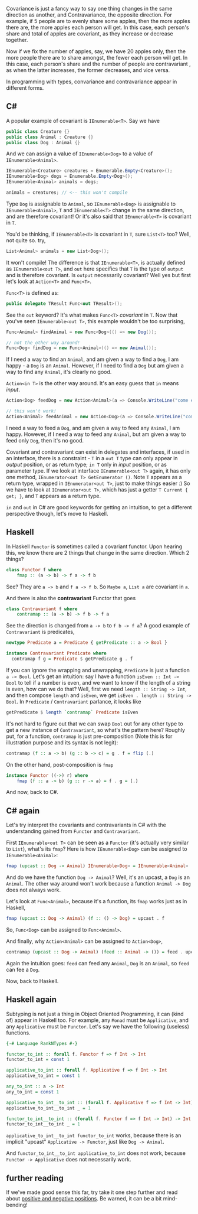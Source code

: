 Covariance is just a fancy way to say one thing changes in the same direction as another, and Contravariance, the opposite direction. For example, if 5 people are to evenly share some apples, then the more apples there are, the more apples each person will get. In this case, each person's share and total of apples are covariant, as they increase or decrease together.

Now if we fix the number of apples, say, we have 20 apples only, then the more people there are to share amongst, the fewer each person will get. In this case, each person's share and the number of people are contravariant , as when the latter increases, the former decreases, and vice versa.

In programming with types, convariance and contravariance appear in different forms.

## C#

A popular example of covariant is `IEnumerable<T>`. Say we have

```csharp
public class Creature {}
public class Animal : Creature {}
public class Dog : Animal {}
```

And we can assign a value of `IEnumerable<Dog>` to a value of `IEnumerable<Animal>`.

```csharp
IEnumerable<Creature> creatures = Enumerable.Empty<Creature>();
IEnumerable<Dog> dogs = Enumerable.Empty<Dog>();
IEnumerable<Animal> animals = dogs;

animals = creatures; // <-- this won't compile
```

Type `Dog` is assignable to `Animal`, so `IEnumerable<Dog>` is assignable to `IEnumerable<Animal>`, `T` and `IEnumerable<T>` change in the same direction, and are therefore covariant! Or it's also said that `IEnumerable<T>` is covariant in `T`. 

You'd be thinking, if `IEnumerable<T>` is covariant in `T`, sure `List<T>` too? Well, not quite so. try,

```csharp
List<Animal> animals = new List<Dog>();
```

It won't compile! The difference is that `IEnumerable<T>`, is actually defined as `IEnumerable<out T>`, and `out` here specifics that `T` is the type of `output` and is therefore covariant. Is `output` necessarily covariant? Well yes but first let's look at `Action<T>` and `Func<T>`.

`Func<T>` is defined as:

```csharp
public delegate TResult Func<out TResult>();
```

See the `out` keyword? It's what makes `Func<T>` *covariant* in `T`. Now that you've seen `IEnumerable<out T>`, this example wouldn't be too surprising,

```csharp
Func<Animal> findAnimal = new Func<Dog>(() => new Dog());

// not the other way around!
Func<Dog> findDog = new Func<Animal>(() => new Animal());
```

If I need a way to find an `Animal`, and am given a way to find a `Dog`, I am happy - a `Dog` is an `Animal`. However, if I need to find a `Dog` but am given a way to find any `Animal`, it's clearly no good.

`Action<in T>` is the other way around. It's an easy guess that `in` means *input*.

```csharp
Action<Dog> feedDog = new Action<Animal>(a => Console.WriteLine("come eat!"));

// this won't work!
Action<Animal> feedAnimal = new Action<Dog>(a => Console.WriteLine("come eat!"));
```

I need a way to feed a `Dog`, and am given a way to feed any `Animal`, I am happy. However, if I need a way to feed any `Animal`, but am given a way to feed only `Dog`, then it's no good.

Covariant and contravariant can exist in delegates and interfaces, if used in an interface, there is a constraint - `T` in a `out T` type can only appear in *output* position, or as return type; `in T` only in *input* position, or as parameter type. If we look at interface `IEnumerable<out T>` again, it has only one method, `IEnumerator<out T> GetEnumerator ()`. Note `T` appears as a return type, wrapped in `IEnumerator<out T>`, just to make things easier :) So we have to look at `IEnumerator<out T>`, which has just a getter `T Current { get; }`, and `T` appears as a return type.

`in` and `out` in C# are good keywords for getting an intuition, to get a different perspective though, let's move to Haskell.

## Haskell

In Haskell `Functor` is sometimes called a covariant functor. Upon hearing this, we know there are 2 things that change in the same direction. Which 2 things?

```haskell
class Functor f where
    fmap :: (a -> b) -> f a -> f b
```

See? They are `a -> b` and `f a -> f b`. So `Maybe a`, `List a` are covariant in `a`.

And there is also the **contravariant** Functor that goes

```haskell
class Contravariant f where
    contramap :: (a -> b) -> f b -> f a
```

See the direction is changed from `a -> b` to `f b -> f a`? A good example of `Contravariant` is predicates, 

```haskell
newtype Predicate a = Predicate { getPredicate :: a -> Bool }

instance Contravariant Predicate where
  contramap f g = Predicate $ getPredicate g . f
```

If you can ignore the wrapping and unwrapping, `Predicate` is just a function `a -> Bool`. Let's get an intuition: say I have a function `isEven :: Int -> Bool` to tell if a number is even, and we want to know if the length of a string is even, how can we do that? Well, first we need `length :: String -> Int`, and then compose `length` and `isEven`, we get `isEven . length :: String -> Bool`. In `Predicate` / `Contravariant` parlance, it looks like

```haskell
getPredicate $ length `contramap` Predicate isEven
```

It's not hard to figure out that we can swap `Bool` out for any other type to get a new instance of `Contravariant`, so what's the pattern here? Roughly put, for a function, `contramap` is just pre-composition (Note this is for illustration purpose and its syntax is not legit):

```haskell
contramap (f :: a -> b) (g :: b -> c) = g . f = flip (.)
```

On the other hand, post-composition is `fmap`

```haskell
instance Functor ((->) r) where
    fmap (f :: a -> b) (g :: r -> a) = f . g = (.)
```

And now, back to C#.

## C# again

Let's try interpret the covariants and contravariants in C# with the understanding gained from `Functor` and `Contravariant`.

First `IEnumerable<out T>` can be seen as a `Functor` (it's actually very similar to `List`), what's its `fmap`? Here is how `IEnumerable<Dog>` can be assigned to `IEnumerable<Animal>`:

```haskell
fmap (upcast :: Dog -> Animal) IEnumerable<Dog> = IEnumerable<Animal>
```

And do we have the function `Dog -> Animal`? Well, it's an upcast, a `Dog` is an `Animal`. The other way around won't work because a function `Animal -> Dog` does not always work.

Let's look at `Func<Animal>`, because it's a function, its `fmap` works just as in Haskell,

```haskell
fmap (upcast :: Dog -> Animal) (f :: () -> Dog) = upcast . f
```

So, `Func<Dog>` can be assigned to `Func<Animal>`.

And finally, why `Action<Animal>` can be assigned to `Action<Dog>`,

```haskell
contramap (upcast :: Dog -> Animal) (feed :: Animal -> ()) = feed . upcast
```

Again the intuition goes: `feed` can feed any `Animal`, `Dog` is an `Animal`, so `feed` can fee a `Dog`.

Now, back to Haskell.

## Haskell again

Subtyping is not just a thing in Object Oriented Programming, it can (kind of) appear in Haskell too. For example, any `Monad` must be `Applicative`, and any `Applicative` must be `Functor`. Let's say we have the following (useless) functions. 

```haskell
{-# Language RankNTypes #-}

functor_to_int :: forall f. Functor f => f Int -> Int
functor_to_int = const 1

applicative_to_int :: forall f. Applicative f => f Int -> Int
applicative_to_int = const 1

any_to_int :: a -> Int
any_to_int = const 1

applicative_to_int__to_int :: (forall f. Applicative f => f Int -> Int) -> Int
applicative_to_int__to_int _ = 1

functor_to_int__to_int :: (forall f. Functor f => f Int -> Int) -> Int
functor_to_int__to_int _ = 1
```

`applicative_to_int__to_int functor_to_int` works, because there is an implicit "upcast" `Applicative -> Functor`, just like `Dog -> Animal`.

And `functor_to_int__to_int applicative_to_int` does not work, because `Functor -> Applicative` does not necessarily work.

## further reading

If we've made good sense this far, try take it one step further and read about [positive and negative positions](https://www.schoolofhaskell.com/user/commercial/content/covariance-contravariance). Be warned, it can be a bit mind-bending!
